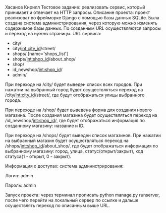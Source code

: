 Хасанов Кирилл
Тестовое задание: реализовать сервис, который принимает и отвечает на HTTP запросы.
Описание проекта: проект реализоват во фрейморке Django с помощью базы данных SQLite. Была создана система администрирования, через которую можно изменять содержимое базы данных. По созданным URL осуществляются запросы и переход на нужны страницы.
URL сервиса: 
- city/
- city/<int:city_id>/street/
- shops/ [name='shops_list']
- shops/<int:shop_id>/about_shop/
- shop/
- id_newshop/<int:shop_id>/
- admin/
  
При переходе на /city/ будет выведен список всех городов. При нажатии на выбранный город будет осуществляться переход на /city/<int:city_id>/street/, где будут отображаться улицы выбранного города.

При переходе на /shop/ будет выведена форма для создания нового магазина. После создания магазина будет осуществляться переход на /id_newshop/<int:shop_id>/, где будет отображаться информация по созданному магазину: название и ID.

При переходе на /shops/ будет выведен список магазинов. При нажатии на выбранный магазин будет осуществляться переход на /shops/<int:shop_id>/about_shop/, где будет отображаться информация по выбранному магазину: город, улица, статус(открыт/закрыт), код статуса(1 - открыт, 0 - закрыт).

Информация о доступах: система администрирования:

Логин: admin

Пароль: admin

Запуск проекта: через терминал прописать python manage.py runserver, после чего перейти на локальный сервер по ссылке и дальше осуществлять переход по описанным выше URL.
